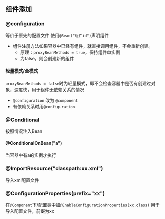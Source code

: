 ## 组件添加
### @configuration
等价于原先的配置文件
使用`@Bean("组件id")`声明组件
- 组件注册方法如果容器中已经有组件，就直接调用组件，不会重新创建。
	- 原理：`proxyBeanMethods = true`，保持组件单实例
	- 为false，则会创建新的组件
#### 轻量模式/全模式
`proxyBeanMethods = false`时为轻量模式，即不会检查容器中是否有创建过对象，速度快，用于组件无依赖关系的情况
- `@configuration` 改为 `@component`
- 有依赖关系时用`@configuration`
### @Conditional
按照情况注入Bean
#### @ConditionalOnBean("a")
当容器中有a的实例才执行
### @ImportResource("classpath:xx.xml")
导入xml配置文件
### @ConfigurationProperties(prefix="xx")
在`@Component`下/配置类中加`@EnableConfigurationProperties(xx.class)`
用于导入配置文件，前缀为xx	















